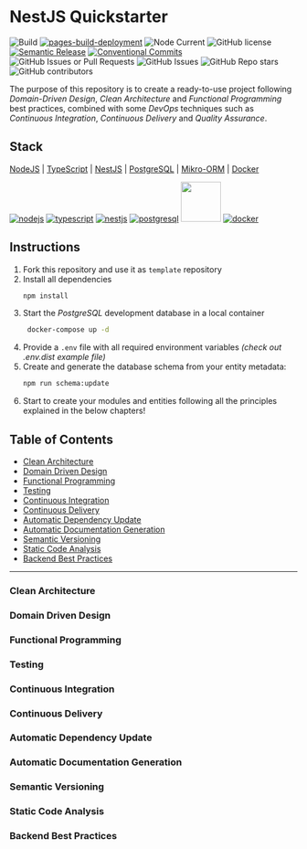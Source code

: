 # NestJS Quickstarter

![Build](https://github.com/andrea-acampora/nestjs-ddd-quickstarter/actions/workflows/build.yml/badge.svg)
[![pages-build-deployment](https://github.com/andrea-acampora/nestjs-ddd-quickstarter/actions/workflows/pages/pages-build-deployment/badge.svg)](https://github.com/andrea-acampora/nestjs-ddd-quickstarter/actions/workflows/pages/pages-build-deployment)
![Node Current](https://img.shields.io/node/v/%40nestjs%2Fcore)
![GitHub license](https://img.shields.io/badge/license-MIT-blue.svg)
[![Semantic Release](https://img.shields.io/badge/semantic--release-angular-e10079?logo=semantic-release)](https://github.com/semantic-release/semantic-release/tree/master)
[![Conventional Commits](https://img.shields.io/badge/Conventional%20Commits-1.0.0-%23FE5196?logo=conventionalcommits&logoColor=white)](https://conventionalcommits.org)
![GitHub Issues or Pull Requests](https://img.shields.io/github/issues-pr/andrea-acampora/nestjs-ddd-quickstarter?style=flat&color=cyan)
![GitHub Issues](https://img.shields.io/github/issues-raw/andrea-acampora/nestjs-ddd-quickstarter?style=flat)
![GitHub Repo stars](https://img.shields.io/github/stars/andrea-acampora/nestjs-ddd-quickstarter?style=flat&color=yellow)
![GitHub contributors](https://img.shields.io/github/contributors/andrea-acampora/nestjs-ddd-quickstarter?color=orange)


The purpose of this repository is to create a ready-to-use project following _Domain-Driven Design_, _Clean Architecture_ and _Functional Programming_ best practices, combined with some _DevOps_ techniques such as _Continuous Integration_, _Continuous Delivery_ and _Quality Assurance_.


## Stack
[NodeJS](https://nodejs.org/en/) | [TypeScript](https://www.typescriptlang.org/) | [NestJS](https://nestjs.com/) | [PostgreSQL](https://www.postgresql.org/) | [Mikro-ORM](https://mikro-orm.io/) | [Docker](https://www.docker.com/)

[![nodejs](https://deviconapi.vercel.app/nodejs?color=83CD29ff&size=70)](https://nodejs.org/en)
[![typescript](https://deviconapi.vercel.app/typescript?color=007ACCFF&size=70)](https://www.typescriptlang.org)
[![nestjs](https://deviconapi.vercel.app/nestjs?color=DF234FFF&size=70)](https://nestjs.com)
[![postgresql](https://deviconapi.vercel.app/postgresql?version=plain&color=336791FF&size=70)](https://www.postgresql.org)
[<img src="https://avatars.githubusercontent.com/u/54766168?s=200&v=4" width="70" />](https://mikro-orm.io)
[![docker](https://deviconapi.vercel.app/docker?color=019BC6FF&size=70)](https://www.docker.com)

## Instructions
1. Fork this repository and use it as ```template``` repository
2. Install all dependencies
     ```bash
     npm install
     ```
3. Start the _PostgreSQL_ development database in a local container
    ```bash
     docker-compose up -d
     ```
4. Provide a ```.env``` file with all required environment variables _(check out .env.dist example file)_
5. Create and generate the database schema from your entity metadata:
     ```bash
     npm run schema:update
     ```
7. Start to create your modules and entities following all the principles explained in the below chapters!

## Table of Contents
- [Clean Architecture](#clean-architecture)
- [Domain Driven Design](#domain-driven-design)
- [Functional Programming](#functional-programming)
- [Testing](#testing)
- [Continuous Integration](#continuous-integration)
- [Continuous Delivery](#continuous-delivery)
- [Automatic Dependency Update](#automatic-dependency-update)
- [Automatic Documentation Generation](#automatic-documentation-generation)
- [Semantic Versioning](#semantic-versioning)
- [Static Code Analysis](#static-code-analysis)
- [Backend Best Practices](#backend-best-practices)

---

### Clean Architecture
### Domain Driven Design
### Functional Programming
### Testing
### Continuous Integration
### Continuous Delivery
### Automatic Dependency Update
### Automatic Documentation Generation
### Semantic Versioning
### Static Code Analysis
### Backend Best Practices
